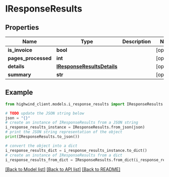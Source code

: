 # IResponseResults


## Properties

Name | Type | Description | Notes
------------ | ------------- | ------------- | -------------
**is_invoice** | **bool** |  | [optional] 
**pages_processed** | **int** |  | [optional] 
**details** | [**IResponseResultsDetails**](IResponseResultsDetails.md) |  | [optional] 
**summary** | **str** |  | [optional] 

## Example

```python
from highwind_client.models.i_response_results import IResponseResults

# TODO update the JSON string below
json = "{}"
# create an instance of IResponseResults from a JSON string
i_response_results_instance = IResponseResults.from_json(json)
# print the JSON string representation of the object
print(IResponseResults.to_json())

# convert the object into a dict
i_response_results_dict = i_response_results_instance.to_dict()
# create an instance of IResponseResults from a dict
i_response_results_from_dict = IResponseResults.from_dict(i_response_results_dict)
```
[[Back to Model list]](../README.md#documentation-for-models) [[Back to API list]](../README.md#documentation-for-api-endpoints) [[Back to README]](../README.md)


